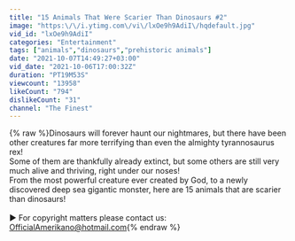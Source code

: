 ```yaml
---
title: "15 Animals That Were Scarier Than Dinosaurs #2"
image: "https:\/\/i.ytimg.com\/vi\/lxOe9h9AdiI\/hqdefault.jpg"
vid_id: "lxOe9h9AdiI"
categories: "Entertainment"
tags: ["animals","dinosaurs","prehistoric animals"]
date: "2021-10-07T14:49:27+03:00"
vid_date: "2021-10-06T17:00:32Z"
duration: "PT19M53S"
viewcount: "13958"
likeCount: "794"
dislikeCount: "31"
channel: "The Finest"
---
```

{% raw %}Dinosaurs will forever haunt our nightmares, but there have been other creatures far more terrifying than even the almighty tyrannosaurus rex! <br />Some of them are thankfully already extinct, but some others are still very much alive and thriving, right under our noses!<br />From the most powerful creature ever created by God, to a newly discovered deep sea gigantic monster, here are 15 animals that are scarier than dinosaurs!<br /><br />► For copyright matters please contact us: OfficialAmerikano@hotmail.com{% endraw %}
